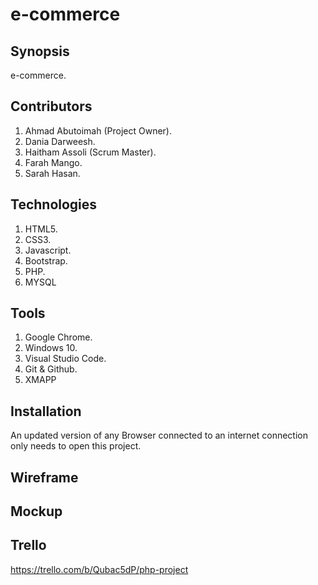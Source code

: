 # e-commerce

## Synopsis
e-commerce.

## Contributors
1. Ahmad Abutoimah (Project Owner).
2. Dania Darweesh.
3. Haitham Assoli (Scrum Master).
4. Farah Mango.
5. Sarah Hasan.

## Technologies
1. HTML5.
2. CSS3.
3. Javascript.
4. Bootstrap.
5. PHP.
6. MYSQL

## Tools
1. Google Chrome.
2. Windows 10.
3. Visual Studio Code.
4. Git & Github.
5. XMAPP

## Installation
An updated version of any Browser connected to an internet connection only needs to open this project.

## Wireframe

## Mockup

## Trello
https://trello.com/b/Qubac5dP/php-project
